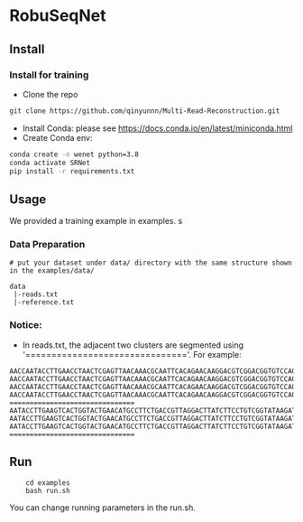 # RobuSeqNet



## Install


### Install for training 

- Clone the repo
``` sh
git clone https://github.com/qinyunnn/Multi-Read-Reconstruction.git
```

- Install Conda: please see https://docs.conda.io/en/latest/miniconda.html
- Create Conda env:

``` sh
conda create -n wenet python=3.8
conda activate SRNet
pip install -r requirements.txt
```



## Usage

We provided a training example in examples.
s
### Data Preparation
```
# put your dataset under data/ directory with the same structure shown in the examples/data/

data
 |-reads.txt
 |-reference.txt
```

### Notice:
* In reads.txt, the adjacent two clusters are segmented using '==============================='. For example:
```
AACCAATACCTTGAACCTAACTCGAGTTAACAAACGCAATTCACAGAACAAGGACGTCGGACGGTGTCCAGAATACCGGCCTCGTGACCGTGGCCAGGGAACCTGACAATGTCAGGCCTTACCGACACACGCAACCTCTTGCTGAAAGGCCT
AACCAATACCTTGAACCTAACTCGAGTTAACAAACGCAATTCACAGAACAAGGACGTCGGACGGTGTCCAGAATACCGGCCTCGTGACCGTGGCCAGGGAACCTGACAATGTCAGGCCTTACCGACAACGCAACCTCTTGCTGAAAGGCCT
AACCAATACCTTGAACCTAACTCGAGTTAACAAACGCAATTCACAGAACAAGGACGTCGGACGGTGTCCAGAATACCGGCCTCGTGACCGTGGCCAGGGAACCTGACAATGTCAGGCCTTACCGACACACGCAACCTCTTGCTGAAAGGCCT
AACCAATACCTTGAACCTAACTCGAGTTAACAAACGCAATTCACAGAACAAGGACGTCGGACGGTGTCCAGAATACCGGCCTCGTGACCGTGGCCAGGGAACCTGACAATGTCAGGCCTTACCGACACACGCAACCTCTTGCTGAAAGGCCT
===============================
AATACCTTGAAGTCACTGGTACTGAACATGCCTTCTGACCGTTAGGACTTATCTTCCTGTCGGTATAAGATCTACTACTACAACACTGGTTTCAACTAGCGGGAGAAGTCCTTACCGAGTTCTGCGGCTGGCTGATAGCGTGTGCCCTCTGG
AATACCTTGAAGTCACTGGTACTGAACATGCCTTCTGACCGTTAGGACTTATCTTCCTGTCGGTATAAGATCTACTACTACAACACTGGTTTCAACTAGCGGGAGAAGTCCTTACCGAGTTCTGCGGCTGGCTGATAGCGTGTGCCCTCTGG
AATACCTTGAAGTCACTGGTACTGAACATGCCTTCTGACCGTTAGGACTTATCTTCCTGTCGGTATAAGATCTACTACTACAACACTGGTTTCAACTAGCGGGAGAAGTCCTTACCGAGTTCTGCGGCTGGCTGATAGCGTGTGCCCTCTGG
===============================
```


## Run
```
    cd examples
    bash run.sh
```
You can change running parameters in the run.sh.
